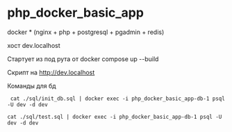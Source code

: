 # php_docker_basic_app
docker * (nginx + php + postgresql + pgadmin + redis) 

хост dev.localhost

Стартует из под рута от docker compose up --build

Скрипт на http://dev.localhost

Команды для бд

`
cat ./sql/init_db.sql | docker exec -i php_docker_basic_app-db-1 psql -U dev -d dev`

`cat ./sql/test.sql | docker exec -i php_docker_basic_app-db-1 psql -U dev -d dev`
